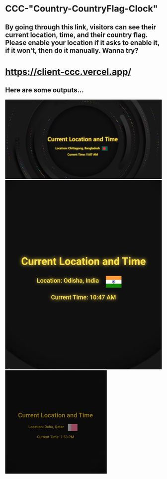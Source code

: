 
# CCC-"Country-CountryFlag-Clock" 
## By going through this link, visitors can see their current location, time, and their country flag. Please enable your location if it asks to enable it, if it won't, then do it manually. Wanna try?

# https://client-ccc.vercel.app/

## Here are some outputs...

![Bangladesh](./client/src/assets/ccc-output-1.png)
![India](./client/src/assets/ccc-output-3.jpeg)
![Qatar](./client/src/assets/ccc-output-4.jpeg.png)




